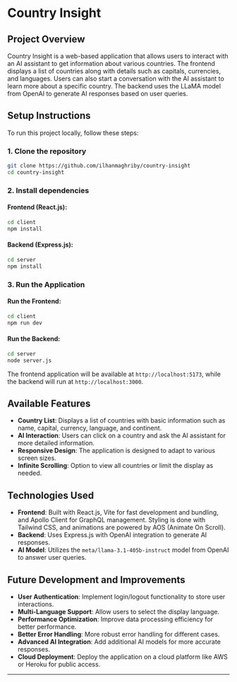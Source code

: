 # Country Insight

## Project Overview

Country Insight is a web-based application that allows users to interact with an AI assistant to get information about various countries. The frontend displays a list of countries along with details such as capitals, currencies, and languages. Users can also start a conversation with the AI assistant to learn more about a specific country. The backend uses the LLaMA model from OpenAI to generate AI responses based on user queries.

## Setup Instructions

To run this project locally, follow these steps:

### 1. Clone the repository

```bash
git clone https://github.com/ilhanmaghriby/country-insight
cd country-insight
```

### 2. Install dependencies

#### Frontend (React.js):

```bash
cd client
npm install
```

#### Backend (Express.js):

```bash
cd server
npm install
```

### 3. Run the Application

#### Run the Frontend:

```bash
cd client
npm run dev
```

#### Run the Backend:

```bash
cd server
node server.js
```

The frontend application will be available at `http://localhost:5173`, while the backend will run at `http://localhost:3000`.

## Available Features

- **Country List**: Displays a list of countries with basic information such as name, capital, currency, language, and continent.
- **AI Interaction**: Users can click on a country and ask the AI assistant for more detailed information.
- **Responsive Design**: The application is designed to adapt to various screen sizes.
- **Infinite Scrolling**: Option to view all countries or limit the display as needed.

## Technologies Used

- **Frontend**: Built with React.js, Vite for fast development and bundling, and Apollo Client for GraphQL management. Styling is done with Tailwind CSS, and animations are powered by AOS (Animate On Scroll).
- **Backend**: Uses Express.js with OpenAI integration to generate AI responses.
- **AI Model**: Utilizes the `meta/llama-3.1-405b-instruct` model from OpenAI to answer user queries.

## Future Development and Improvements

- **User Authentication**: Implement login/logout functionality to store user interactions.
- **Multi-Language Support**: Allow users to select the display language.
- **Performance Optimization**: Improve data processing efficiency for better performance.
- **Better Error Handling**: More robust error handling for different cases.
- **Advanced AI Integration**: Add additional AI models for more accurate responses.
- **Cloud Deployment**: Deploy the application on a cloud platform like AWS or Heroku for public access.

---
